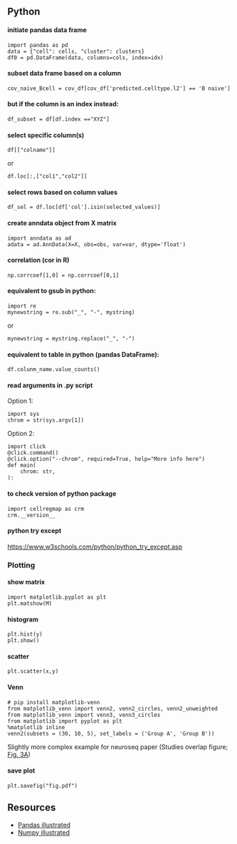 ## Python

#### initiate pandas data frame
```
import pandas as pd
data = {"cell": cells, "cluster": clusters}
df0 = pd.DataFrame(data, columns=cols, index=idx)
```

#### subset data frame based on a column
```
cov_naive_Bcell = cov_df[cov_df['predicted.celltype.l2'] == 'B naive']
```
#### but if the column is an index instead:
```
df_subset = df[df.index =="XYZ"]
```
#### select specific column(s)
```
df[["colname"]]
```
or
```
df.loc[:,["col1","col2"]]
```
#### select rows based on column values
```
df_sel = df.loc[df['col'].isin(selected_values)]
```

#### create anndata object from X matrix
```
import anndata as ad
adata = ad.AnnData(X=X, obs=obs, var=var, dtype='float')
```

#### correlation (cor in R)
```
np.corrcoef[1,0] = np.corrcoef[0,1]
```

#### equivalent to gsub in python:
```
import re
mynewstring = re.sub("_", "-", mystring)
```
or
```
mynewstring = mystring.replace("_", "-")
```
#### equivalent to table in python (pandas DataFrame):
```
df.colunm_name.value_counts()
```

#### read arguments in .py script
Option 1:
```
import sys
chrom = str(sys.argv[1])
```
Option 2:
```
import click
@click.command()
@click.option("--chrom", required=True, help="More info here")
def main(
    chrom: str,
):
```

#### to check version of python package
```
import cellregmap as crm
crm.__version__
```
#### python try except
https://www.w3schools.com/python/python_try_except.asp


### Plotting

#### show matrix
```
import matplotlib.pyplot as plt
plt.matshow(M)
```

#### histogram
```
plt.hist(y)
plt.show()
```

#### scatter
```
plt.scatter(x,y)
```

#### Venn
```
# pip install matplotlib-venn
from matplotlib_venn import venn2, venn2_circles, venn2_unweighted
from matplotlib_venn import venn3, venn3_circles
from matplotlib import pyplot as plt
%matplotlib inline
venn2(subsets = (30, 10, 5), set_labels = ('Group A', 'Group B'))
```
Slightly more complex example for neuroseq paper (Studies overlap figure; [Fig. 3A](https://github.com/single-cell-genetics/singlecell_neuroseq_paper/blob/main/plotting_notebooks/Figure_3/Figure_3a.ipynb))

#### save plot
```
plt.savefig("fig.pdf")
```

## Resources
* [Pandas illustrated](https://betterprogramming.pub/pandas-illustrated-the-definitive-visual-guide-to-pandas-c31fa921a43)
* [Numpy illustrated](https://betterprogramming.pub/numpy-illustrated-the-visual-guide-to-numpy-3b1d4976de1)
